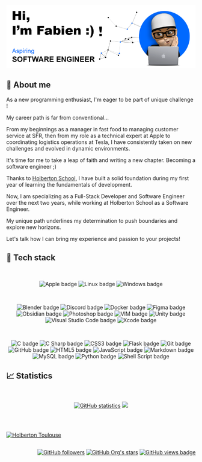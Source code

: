 <p align="center">
    <picture>
        <source media="(prefers-color-scheme: dark)" srcset="https://raw.githubusercontent.com/fchavonet/fchavonet/main/resources/images/banner-darkmode.png">
        <source media="(prefers-color-scheme: light)" srcset="https://raw.githubusercontent.com/fchavonet/fchavonet/main/resources/images/banner-lightmode.png">
        <img src="https://raw.githubusercontent.com/fchavonet/fchavonet/main/resources/images/banner.png" alt="GitHub profil banner">
    </picture>
</p>

## 📝 About me

As a new programming enthusiast, I'm eager to be part of unique challenge !

My career path is far from conventional...

From my beginnings as a manager in fast food to managing customer service at SFR, then from my role as a technical expert at Apple to coordinating logistics operations at Tesla, I have consistently taken on new challenges and evolved in dynamic environments.

It's time for me to take a leap of faith and writing a new chapter.
Becoming a software engineer ;)

Thanks to [Holberton School](https://www.holbertonschool.com/), I have built a solid foundation during my first year of learning the fundamentals of development.

Now, I am specializing as a Full-Stack Developer and Software Engineer over the next two years, while working at Holberton School as a Software Engineer.

My unique path underlines my determination to push boundaries and explore new horizons.

Let's talk how I can bring my experience and passion to your projects!

## 🔨 Tech stack

<br>
<p align="center">
    <img src="https://img.shields.io/badge/APPLE-000000?logo=apple&logoColor=white&style=for-the-badge" alt="Apple badge">
    <img src="https://img.shields.io/badge/LINUX-fcc624?logo=linux&logoColor=black&style=for-the-badge" alt="Linux badge">
    <img src="https://img.shields.io/badge/WINDOWS-0078d4?logo=windows&logoColor=white&style=for-the-badge" alt="Windows badge"> 
</p>

<br>
<p align="center">
    <img src="https://img.shields.io/badge/BLENDER-E87d0d?logo=blender&logoColor=white&style=for-the-badge" alt="Blender badge">
    <img src="https://img.shields.io/badge/DISCORD-5865f2?logo=discord&logoColor=white&style=for-the-badge" alt="Discord badge">
    <img src="https://img.shields.io/badge/DOCKER-2496ed?logo=docker&logoColor=white&style=for-the-badge" alt="Docker badge">
    <img src="https://img.shields.io/badge/FIGMA-F24e1e?logo=figma&logoColor=white&style=for-the-badge" alt="Figma badge">
    <img src="https://img.shields.io/badge/OBSIDIAN-7c3aed?logo=obsidian&logoColor=white&style=for-the-badge" alt="Obsidian badge">
    <img src="https://img.shields.io/badge/PHOTOSHOP-31a8ff?logo=adobephotoshop&logoColor=white&style=for-the-badge" alt="Photoshop badge">
    <img src="https://img.shields.io/badge/VIM-019733?logo=vim&logoColor=white&style=for-the-badge" alt="VIM badge">
    <img src="https://img.shields.io/badge/UNITY-000000?logo=unity&logoColor=white&style=for-the-badge" alt="Unity badge">
    <img src="https://img.shields.io/badge/Visual Studio CODE-007acc?logo=visualstudiocode&logoColor=white&style=for-the-badge" alt="Visual Studio Code badge">
    <img src="https://img.shields.io/badge/Xcode-147efb?logo=xcode&logoColor=white&style=for-the-badge" alt="Xcode badge">
</p>

<br>
<p align="center">
    <img src="https://img.shields.io/badge/C-a8b9cc?logo=&logoColor=black&style=for-the-badge" alt="C badge">
    <img src="https://img.shields.io/badge/C%23-512bd4?logo=&logoColor=white&style=for-the-badge" alt="C Sharp badge">
    <img src="https://img.shields.io/badge/CSS3-1572b6?logo=css3&logoColor=white&style=for-the-badge" alt="CSS3 badge">
    <img src="https://img.shields.io/badge/FLASK-000000?logo=flask&logoColor=white&style=for-the-badge" alt="Flask badge">
    <img src="https://img.shields.io/badge/GIT-f05032?logo=git&logoColor=white&style=for-the-badge" alt="Git badge">
    <img src="https://img.shields.io/badge/GITHUB-181717?logo=github&logoColor=white&style=for-the-badge" alt="GitHub badge">
    <img src="https://img.shields.io/badge/HTML5-e34f26?logo=html5&logoColor=white&style=for-the-badge" alt="HTML5 badge">
    <img src="https://img.shields.io/badge/JAVASCRIPT-f7df1e?logo=javascript&logoColor=black&style=for-the-badge" alt="JavaScript badge">
    <img src="https://img.shields.io/badge/MARKDOWN-000000?logo=markdown&logoColor=white&style=for-the-badge" alt="Markdown badge">
    <img src="https://img.shields.io/badge/MYSQL-4479a1?logo=mysql&logoColor=white&style=for-the-badge" alt="MySQL badge">
    <img src="https://img.shields.io/badge/PYTHON-3776ab?logo=python&logoColor=white&style=for-the-badge" alt="Python badge">
    <img src="https://img.shields.io/badge/SHELL SCRIPT-000000?logo=gnu-bash&logoColor=white&style=for-the-badge" alt="Shell Script badge">
</p>

## 📈 Statistics

<br>
<p align="center">
    <a href="https://github.com/anuraghazra/github-readme-stats"><img height="145em" src="https://github-readme-stats.vercel.app/api?username=fchavonet&bg_color=00000000&hide_border=true&hide_title=true&hide=contribs" alt="GitHub statistics"></a>
    <a href="https://github.com/anuraghazra/github-readme-stats"><img height="145em" src="https://github-readme-stats.vercel.app/api/top-langs/?username=fchavonet&layout=compact&bg_color=00000000&hide_border=true&hide_title=true&hide=shaderlab"></a>
</p>

##

<br>

[![Holberton Toulouse](https://blog.holbertonschool.com/wp-content/uploads/2022/01/Capture-decran-2022-01-11-172847.png)](https://www.holbertonschool.fr/campus/toulouse/)

##

<p align="right">
    <a href="https://shields.io/"><img alt="GitHub followers" src="https://img.shields.io/github/followers/fchavonet?style=flat&label=Followers" alt="GitHub followers badge"></a>
    <a href="https://shields.io/"><img alt="GitHub Org's stars" src="https://img.shields.io/github/stars/fchavonet?style=flat&label=Stars" alt="GitHub stars badge"></a>
    <a href="https://github.com/antonkomarev/github-profile-views-counter/"><img src="https://komarev.com/ghpvc/?username=fchavonet&label=Views" alt="GitHub views badge"></a>
</p>

